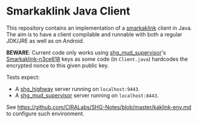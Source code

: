 # Smarkaklink Java Client

This repository contains an implementation of a [smarkaklink](https://github.com/CIRALabs/ietf-anima-smarkaklink) client in Java.
The aim is to have a client compilable and runnable with both a regular JDK/JRE as well as on Android.

**BEWARE**: Current code only works using [shg_mud_supervisor](https://github.com/CIRALabs/shg_mud_supervisor)'s [Smarkaklink-n3ce618](https://github.com/CIRALabs/shg_mud_supervisor/tree/shg_master/spec/files/product/Smarkaklink-n3ce618) keys as some code (in `Client.java`) hardcodes the encrypted nonce to this given public key.

Tests expect:
- A [shg_highway](https://github.com/CIRALabs/shg_highway) server running on `localhost:9443`.
- A [shg_mud_supervisor](https://github.com/CIRALabs/shg_mud_supervisor) server running on `localhost:8443`.

See <https://github.com/CIRALabs/SHG-Notes/blob/master/kaklink-env.md> to configure such environment.
